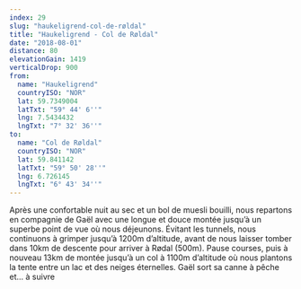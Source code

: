 ```yaml
---
index: 29
slug: "haukeligrend-col-de-røldal"
title: "Haukeligrend - Col de Røldal"
date: "2018-08-01"
distance: 80
elevationGain: 1419
verticalDrop: 900
from:
  name: "Haukeligrend"
  countryISO: "NOR"
  lat: 59.7349004
  latTxt: "59° 44' 6''"
  lng: 7.5434432
  lngTxt: "7° 32' 36''"
to:
  name: "Col de Røldal"
  countryISO: "NOR"
  lat: 59.841142
  latTxt: "59° 50' 28''"
  lng: 6.726145
  lngTxt: "6° 43' 34''"
---
```


Après une confortable nuit au sec et un bol de muesli bouilli, nous repartons en compagnie de Gaël avec une longue et douce montée jusqu’à un superbe point de vue où nous déjeunons. Évitant les tunnels, nous continuons à grimper jusqu’à 1200m d’altitude, avant de nous laisser tomber dans 10km de descente pour arriver à Rødal (500m). Pause courses, puis à nouveau 13km de montée jusqu’à un col à 1100m d’altitude où nous plantons la tente entre un lac et des neiges éternelles. Gaël sort sa canne à pêche et... à suivre
